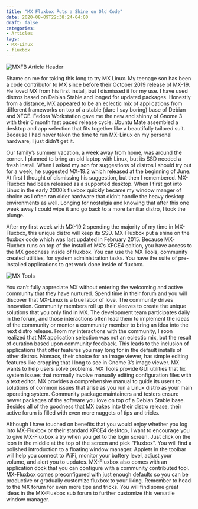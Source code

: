 ```yaml
---
title: "MX Fluxbox Puts a Shine on Old Code"
date: 2020-08-09T22:38:24-04:00
draft: false
categories:
- Articles
tags:
- MX-Linux
- fluxbox
---
```


![MXFB Article Header](/mxfb-shine-header.png)

Shame on me for taking this long to try MX Linux. My teenage son has been a code contributor to MX since before their October 2019 release of MX-19. He loved MX from his first install, but I dismissed it for my use. I have used distros based on Debian Stable and longed for updated packages. Honestly from a distance, MX appeared to be an eclectic mix of applications from different frameworks on top of a stable (dare I say boring) base of Debian and XFCE. Fedora Workstation gave me the new and shinny of Gnome 3 with their 6 month fast paced release cycle. Ubuntu Mate assembled a desktop and app selection that fits together like a beautifully tailored suit. Because I had never taken the time to run MX-Linux on my personal hardware, I just didn’t get it.

Our family’s summer vacation, a week away from home, was around the corner. I planned to bring an old laptop with Linux, but its SSD needed a fresh install. When I asked my son for suggestions of distros I should try out for a week, he suggested MX-19.2 which released at the beginning of June. At first I thought of dismissing his suggestion, but then I remembered. MX-Fluxbox had been released as a supported desktop. When I first got into Linux in the early 2000’s fluxbox quickly became my window manger of choice as I often ran older hardware that didn’t handle the heavy desktop environments as well. Longing for nostalgia and knowing that after this one week away I could wipe it and go back to a more familiar distro, I took the plunge.

After my first week with MX-19.2 spending the majority of my time in MX-Fluxbox, this unique distro will keep its SSD. MX-Fluxbox put a shine on the fluxbox code which was last updated in February 2015. Because MX-Fluxbox runs on top of the install of MX’s XFCE4 edition, you have access to the MX goodness inside of fluxbox. You can use the MX Tools, community created utilities, for system administration tasks. You have the suite of pre-installed applications to get work done inside of fluxbox.

![MX Tools](/mxfb-shine-mxtools.png)

You can’t fully appreciate MX without entering the welcoming and active community that they have nurtured. Spend time in their forum and you will discover that MX-Linux is a true labor of love. The community drives innovation. Community members roll up their sleeves to create the unique solutions that you only find in MX. The development team participates daily in the forum, and those interactions often lead them to implement the ideas of the community or mentor a community member to bring an idea into the next distro release. From my interactions with the community, I soon realized that MX application selection was not an eclectic mix, but the result of curation based upon community feedback. This leads to the inclusion of applications that offer features you may long for in the default installs of other distros. Nomacs, their choice for an image viewer, has simple editing features like cropping that I long to see in Gnome 3’s image viewer. MX wants to help users solve problems. MX Tools provide GUI utilities that fix system issues that normally involve manually editing configuration files with a text editor. MX provides a comprehensive manual to guide its users to solutions of common issues that arise as you run a Linux distro as your main operating system. Community package maintainers and testers ensure newer packages of the software you love on top of a Debian Stable base. Besides all of the goodness that MX bakes into their distro release, their active forum is filled with even more nuggets of tips and tricks.

Although I have touched on benefits that you would enjoy whether you log into MX-Fluxbox or their standard XFCE4 desktop, I want to encourage you to give MX-Fluxbox a try when you get to the login screen. Just click on the icon in the middle at the top of the screen and pick “Fluxbox”. You will find a polished introduction to a floating window manager. Applets in the toolbar will help you connect to WiFi, monitor your battery level, adjust your volume, and alert you to updates. MX-Fluxbox also comes with an application dock that you can configure with a community contributed tool. MX-Fluxbox comes preconfigured with just enough defaults so you can be productive or gradually customize fluxbox to your liking. Remember to head to the MX forum for even more tips and tricks. You will find some great ideas in the MX-Fluxbox sub forum to further customize this versatile window manager.

